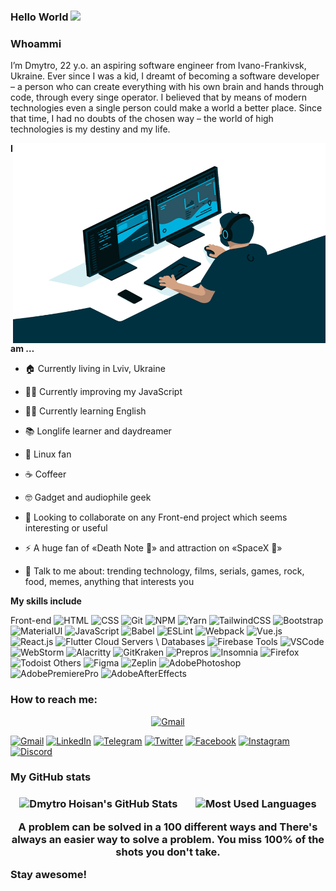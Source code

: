### Hello World <img src="https://media.giphy.com/media/hvRJCLFzcasrR4ia7z/giphy.gif" width="25px">

### Whoammi

I’m Dmytro, 22 y.o. an aspiring software engineer from Ivano-Frankivsk, Ukraine. Ever since I was a kid, I dreamt of becoming a software developer – a person who can create everything with his own brain and hands through code, through every singe operator. I believed that by means of modern technologies even a single person could make a world a better place. Since that time, I had no doubts of the chosen way – the world of high technologies is my destiny and my life.

<img align="right" src="https://github.com/san616mofo/san616mofo/blob/main/assets/code-man.gif?raw=true" width="500" height="320" alt="GIF"/>

**I am …**

- 🏠 Currently living in Lviv, Ukraine
- 👨‍💻 Currently improving my JavaScript
- 🤦‍♂ Currently learning English
- 📚 Longlife learner and daydreamer
- 🐧 Linux fan
- ☕️ Сoffeer
- 🤓 Gadget and audiophile geek
- 👯 Looking to collaborate on any Front-end project which seems interesting or useful
- ⚡️ A huge fan of «Death Note 🍎» and attraction on «SpaceX 🚀»

- 💬 Talk to me about: trending technology, films, serials, games, rock, food, memes, anything that interests you

**My skills include**

Front-end
![HTML](https://img.shields.io/badge/-HTML-090909?style=for-the-badge&logo=HTML5&logoColor=dd4b25)
![CSS](https://img.shields.io/badge/-CSS-090909?style=for-the-badge&logo=CSS3&logoColor=254bdd)
![Git](https://img.shields.io/badge/-Git-090909?style=for-the-badge&logo=Git&logoColor=e94e31)
![NPM](https://img.shields.io/badge/-NPM-090909?style=for-the-badge&logo=NPM&logoColor=c53635)
![Yarn](https://img.shields.io/badge/-Yarn-090909?style=for-the-badge&logo=Yarn&logoColor=2b8ab5)
![TailwindCSS](https://img.shields.io/badge/-Tailwind%20CSS-090909?style=for-the-badge&logo=Tailwind-CSS&logoColor=4aacae)
![Bootstrap](https://img.shields.io/badge/-Bootstrap-090909?style=for-the-badge&logo=Bootstrap&logoColor=8210f5)
![MaterialUI](https://img.shields.io/badge/-Material%E2%80%90UI-090909?style=for-the-badge&logo=Material-UI&logoColor=00abf7)
![JavaScript](https://img.shields.io/badge/-JavaScript-090909?style=for-the-badge&logo=JavaScript&logoColor=efd81d)
![Babel](https://img.shields.io/badge/-Babel-090909?style=for-the-badge&logo=Babel&logoColor=f1d53c)
![ESLint](https://img.shields.io/badge/-ESLint-090909?style=for-the-badge&logo=ESLint&logoColor=4930bd)
![Webpack](https://img.shields.io/badge/-Webpack-090909?style=for-the-badge&logo=Webpack&logoColor=8acef2)
![Vue.js](https://img.shields.io/badge/-Vue%2Ejs-090909?style=for-the-badge&logo=Vue%2Ejs&logoColor=3fb27f)
![React.js](https://img.shields.io/badge/-React%2Ejs-090909?style=for-the-badge&logo=React&logoColor=61dafb)
![Flutter](https://img.shields.io/badge/-Flutter-090909?style=for-the-badge&logo=Flutter&logoColor=51bff0)
Cloud Servers \ Databases
![Firebase](https://img.shields.io/badge/-Firebase-090909?style=for-the-badge&logo=Firebase&logoColor=f7c52b)
Tools
![VSCode](https://img.shields.io/badge/-Visual%20Studio%20Code-090909?style=for-the-badge&logo=Visual-Studio-Code&logoColor=23aaf2)
![WebStorm](https://img.shields.io/badge/-WebStorm-090909?style=for-the-badge&logo=WebStorm&logoColor=00ced8)
![Alacritty](https://img.shields.io/badge/-Alacritty-090909?style=for-the-badge&logo=GNU-Bash&logoColor=f76e00)
![GitKraken](https://img.shields.io/badge/-GitKraken-090909?style=for-the-badge&logo=GitKraken&logoColor=149085)
![Prepros](https://img.shields.io/badge/-Prepros-090909?style=for-the-badge&logo=Wolfram&logoColor=24cbe4)
![Insomnia](https://img.shields.io/badge/-Insomnia-090909?style=for-the-badge&logo=Insomnia&logoColor=6a59c7)
![Firefox](https://img.shields.io/badge/-Firefox-090909?style=for-the-badge&logo=Firefox-Browser&logoColor=d85e25)
![Todoist](https://img.shields.io/badge/-Todoist-090909?style=for-the-badge&logo=Todoist&logoColor=e44331)
Others
![Figma](https://img.shields.io/badge/-Figma-090909?style=for-the-badge&logo=Figma&logoColor=f24d18)
![Zeplin](https://img.shields.io/badge/-Zeplin-090909?style=for-the-badge&logo=Azure-Pipelines&logoColor=fdbd39)
![AdobePhotoshop](https://img.shields.io/badge/-Photoshop-090909?style=for-the-badge&logo=Adobe-Photoshop&logoColor=31a8ff)
![AdobePremierePro](https://img.shields.io/badge/-Premiere%20Pro-090909?style=for-the-badge&logo=Adobe-Premiere-Pro&logoColor=e575ff)
![AdobeAfterEffects](https://img.shields.io/badge/-After%20Effects-090909?style=for-the-badge&logo=Adobe-After-Effects&logoColor=cd9fff)

### How to reach me:

<div  align="center">
  <a href="https://www.fiverr.com/oussama700" target="_blank">
    <img src="https://img.shields.io/badge/-Gmail-090909.svg?&style=for-the-badge&logo=Gmail&logoColor=d54537" alt="Gmail">
  </a>
</div>

[![Gmail](https://img.shields.io/badge/-Gmail-090909?style=for-the-badge&logo=Gmail&logoColor=d54537)](mailto:nahtvandler@gmail.com)
[![LinkedIn](https://img.shields.io/badge/-LinkedIn-090909?style=for-the-badge&logo=LinkedIn&logoColor=0077b0)](https://www.linkedin.com/in/dmytro-hoisan-037478190)
[![Telegram](https://img.shields.io/badge/-Telegram-090909?style=for-the-badge&logo=Telegram&logoColor=30a4da)](https://t.me/sebitti)
[![Twitter](https://img.shields.io/badge/-Twitter-090909?style=for-the-badge&logo=Twitter&logoColor=3fa6da)](https://twitter.com/sebitti)
[![Facebook](https://img.shields.io/badge/-Facebook-090909?style=for-the-badge&logo=Facebook&logoColor=4064ac)](https://www.facebook.com/dh1010011010)
[![Instagram](https://img.shields.io/badge/-Instagram-090909?style=for-the-badge&logo=Instagram&logoColor=d21a47)](https://www.instagram.com/dmtr.san)
[![Discord](https://img.shields.io/badge/-Discord-090909?style=for-the-badge&logo=Discord&logoColor=7289da)](https://discordapp.com/users/429788828425781248)

<h3>My GitHub stats<h3>

<p align='center' style="display:flex; justify-content:space-around;">
  <img align="center" src="https://github-readme-stats.vercel.app/api?username=san616mofo&show_icons=true&count_private=true&theme=algolia&line_height=27" alt="Dmytro Hoisan's GitHub Stats"/>

  <img align="center" src="https://github-readme-stats.vercel.app/api/top-langs/?username=san616mofo&theme=algolia" alt="Most Used Languages"/>
</p>
<p align="center">
A problem can be solved in a 100 different ways and There's always an easier way to solve a problem.
You miss 100% of the shots you don't take.

Stay awesome!
